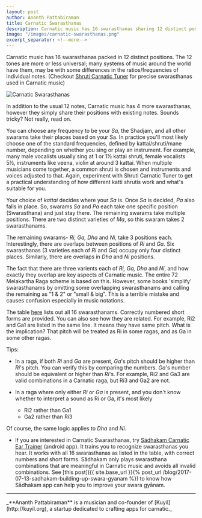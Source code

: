 ```yaml
---
layout: post
author: Ananth Pattabiraman
title: Carnatic Swarasthanas
description: Carnatic music has 16 swarasthanas sharing 12 distinct positions. This article describes their relationship
image: "/images/carnatic-swarasthanas.png"
excerpt_separator: <!--more-->
---
```


<script type="application/ld+json">
{
	"@context": "http://schema.org/",
	"@type": "ImageObject",
	"author": "Ananth Pattabiraman",
	"ContentUrl": {{ page.image }},
    "InLanguage": "English",
    "name": "List of Carnatic Swarasthanas"
}
</script>


Carnatic music has 16 swarasthanas packed in 12 distinct positions. The 12 tones are more or less universal; many systems of music around the world have them, may be with some differences in the ratios/frequencies of individual notes. (Checkout [Shruti Carnatic Tuner](https://play.google.com/store/apps/details?id=org.kuyil.shruti) for precise swarasthanas used in Carnatic music)

<img id="table" class="img-responsive center-block" alt="Carnatic Swarasthanas" src="{{ page.image }}" />

In addition to the usual 12 notes, Carnatic music has 4 more swarasthanas, however they simply share their positions with existing notes. Sounds tricky? Not really, read on.
<!--more-->

You can choose any frequency to be your *Sa*, the Shadjam, and all other swarams take their places based on your Sa. In practice you'll most likely choose one of the standard frequencies, defined by kattai/shruti/mane number, depending on whether you sing or play an instrument. For example, many male vocalists usually sing at 1 or 1½ kattai shruti, female vocalists 5½, instruments like veena, violin at around 3 kattai. When multiple musicians come together, a common shruti is chosen and instruments and voices adjusted to that. Again, experiment with Shruti Carnatic Tuner to get a practical understanding of how different katti shrutis work and what's suitable for you.

Your choice of *kattai* decides where your *Sa* is. Once *Sa* is decided, *Pa* also falls in place. So, swarams *Sa* and *Pa* each take one specific position (Swarasthana) and just stay there. The remaining swarams take multiple positions. There are two distinct varieties of *Ma*, so this swaram takes 2 swarasthanams.

The remaining swarams- *Ri, Ga, Dha* and *Ni*, take 3 positions each. Interestingly, there are overlaps between positions of *Ri* and *Ga*. Six swarasthanas (3 varieties each of *Ri* and *Ga*) occupy only four distinct places. Similarly, there are overlaps in *Dha* and *Ni* positions.

The fact that there are three varients each of *Ri, Ga, Dha* and *Ni*, and how exactly they overlap are key aspects of Carnatic music.  The entire 72 Melakartha Raga scheme is based on this. However, some books 'simplify' swarasthanams by omitting some overlapping swarasthanams and calling the remaining as "1 & 2" or "small & big". This is a terrible mistake and causes confusion especially in music notations.

The table [here](#table) lists out all 16 swarasthanams. Correctly numbered short forms are provided. You can also see how they are related. For example, Ri2 and Ga1 are listed in the same line. It means they have same pitch. What is the implication? That pitch will be treated as Ri in some ragas, and as Ga in some other ragas. 


Tips:

* In a raga, if both *Ri* and *Ga* are present, *Ga*'s pitch should be higher than *Ri*'s pitch. You can verify this by comparing the numbers. *Ga*'s number should be equivalent or higher than *Ri*'s. For example, Ri2 and Ga3 are valid combinations in a Carnatic raga, but Ri3 and Ga2 are not.

* In a raga where only either *Ri* or *Ga* is present, and you don't know whether to interpret a sound as Ri or Ga, it's most likely
    * Ri2 rather than Ga1
    * Ga2 rather than Ri3 

Of course, the same logic applies to *Dha* and *Ni*.

* If you are interested in Carnatic Swarasthanas, try [Sādhakam Carnatic Ear Trainer](https://play.google.com/store/apps/details?id=org.kuyil.sadhakam) (android app). It trains you to recognize swarasthanas you hear. It works with all 16 swarasthanas as listed in the table, with correct numbers and short forms. Sādhakam only plays swarasthana combinations that are meaningful in Carnatic music and avoids all invalid combinations. See [this post]({{ site.base_url }}{% post_url /blog/2017-07-13-sadhakam-building-up-swara-gyanam %}) to know how Sādhakam app can help you to improve your swara gyānam.

<hr />
_**Ananth Pattabiraman** is a musician and co-founder of [Kuyil](http://kuyil.org), a startup dedicated to crafting apps for carnatic._
